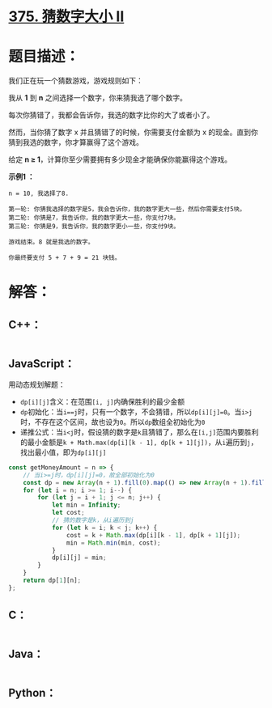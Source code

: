 # [375. 猜数字大小 II](https://leetcode-cn.com/problems/guess-number-higher-or-lower-ii/)

# 题目描述：

我们正在玩一个猜数游戏，游戏规则如下：

我从 **1** 到 **n** 之间选择一个数字，你来猜我选了哪个数字。

每次你猜错了，我都会告诉你，我选的数字比你的大了或者小了。

然而，当你猜了数字 x 并且猜错了的时候，你需要支付金额为 x 的现金。直到你猜到我选的数字，你才算赢得了这个游戏。

给定 **n ≥ 1**，计算你至少需要拥有多少现金才能确保你能赢得这个游戏。



**示例1 ：**

```
n = 10, 我选择了8.

第一轮: 你猜我选择的数字是5，我会告诉你，我的数字更大一些，然后你需要支付5块。
第二轮: 你猜是7，我告诉你，我的数字更大一些，你支付7块。
第三轮: 你猜是9，我告诉你，我的数字更小一些，你支付9块。

游戏结束。8 就是我选的数字。

你最终要支付 5 + 7 + 9 = 21 块钱。
```



# 解答：

## C++：

```cpp

```

## JavaScript：

用动态规划解题：

- `dp[i][j]`含义：在范围`[i, j]`内确保胜利的最少金额
- `dp`初始化：当`i==j`时，只有一个数字，不会猜错，所以`dp[i][j]=0`。当`i>j`时，不存在这个区间，故也设为`0`。所以`dp`数组全初始化为`0`
- 递推公式：当`i<j`时，假设猜的数字是`k`且猜错了，那么在`[i,j]`范围内要胜利的最小金额是`k + Math.max(dp[i][k - 1], dp[k + 1][j])`，从`i`遍历到`j`，找出最小值，即为`dp[i][j]`

```JavaScript
const getMoneyAmount = n => {
    // 当i>=j时，dp[i][j]=0，故全部初始化为0
    const dp = new Array(n + 1).fill(0).map(() => new Array(n + 1).fill(0));
    for (let i = n; i >= 1; i--) {
        for (let j = i + 1; j <= n; j++) {
            let min = Infinity;
            let cost;
            // 猜的数字是k，从i遍历到j
            for (let k = i; k < j; k++) {
                cost = k + Math.max(dp[i][k - 1], dp[k + 1][j]);
                min = Math.min(min, cost);
            }
            dp[i][j] = min;
        }
    }
    return dp[1][n];
};
```

## C：
```c

```

## Java：

```java

```

## Python：

```python

```
